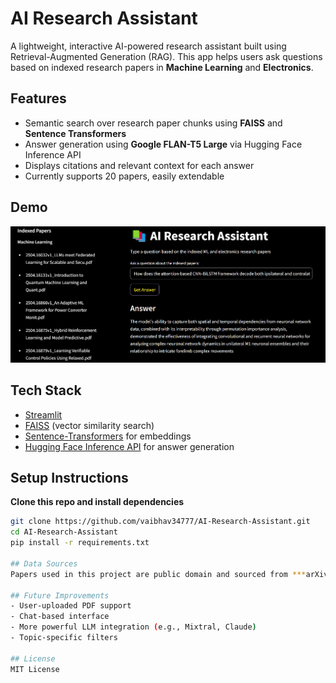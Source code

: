 # AI Research Assistant

A lightweight, interactive AI-powered research assistant built using Retrieval-Augmented Generation (RAG). This app helps users ask questions based on indexed research papers in **Machine Learning** and **Electronics**.

## Features

-  Semantic search over research paper chunks using **FAISS** and **Sentence Transformers**
-  Answer generation using **Google FLAN-T5 Large** via Hugging Face Inference API
-  Displays citations and relevant context for each answer
-  Currently supports 20 papers, easily extendable

## Demo

<img src="assets/demo.png" alt="demo" width="600"/>

##  Tech Stack

- [Streamlit](https://streamlit.io/)
- [FAISS](https://github.com/facebookresearch/faiss) (vector similarity search)
- [Sentence-Transformers](https://www.sbert.net/) for embeddings
- [Hugging Face Inference API](https://huggingface.co/inference-api) for answer generation

##  Setup Instructions

 **Clone this repo and install dependencies**

```bash
git clone https://github.com/vaibhav34777/AI-Research-Assistant.git
cd AI-Research-Assistant
pip install -r requirements.txt

## Data Sources
Papers used in this project are public domain and sourced from ***arXiv***.

## Future Improvements
- User-uploaded PDF support
- Chat-based interface
- More powerful LLM integration (e.g., Mixtral, Claude)
- Topic-specific filters

## License
MIT License







